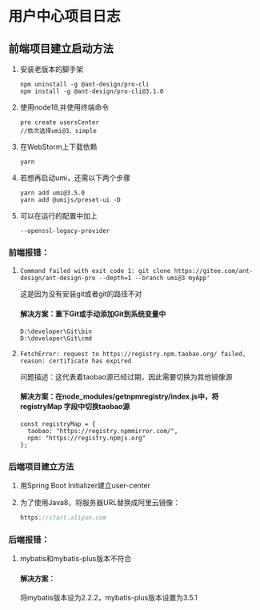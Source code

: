 # 用户中心项目日志

## 前端项目建立启动方法

1. 安装老版本的脚手架

   ~~~shell
   npm uninstall -g @ant-design/pro-cli
   npm install -g @ant-design/pro-cli@3.1.0
   ~~~

2. 使用node18,并使用终端命令

   ~~~shell
   pro create usersCenter
   //依次选择umi@3、simple
   ~~~

3. 在WebStorm上下载依赖

   ~~~shell
   yarn
   ~~~

4. 若想再启动umi，还需以下两个步骤

   ~~~shell
   yarn add umi@3.5.0
   yarn add @umijs/preset-ui -D
   ~~~

5. 可以在运行的配置中加上

   ~~~shell
   --openssl-legacy-provider
   ~~~

###      前端报错：

1. ~~~
   Command failed with exit code 1: git clone https://gitee.com/ant-design/ant-design-pro --depth=1 --branch umi@3 myApp'
   ~~~

   这是因为没有安装git或者git的路径不对

   #### 解决方案：重下Git或手动添加Git到系统变量中

   ~~~shell
   D:\developer\Git\bin
   D:\developer\Git\cmd
   ~~~

2. ~~~
   FetchError: request to https://registry.npm.taobao.org/ failed, reason: certificate has expired
   ~~~

   问题描述：这代表着taobao源已经过期，因此需要切换为其他镜像源

   #### 解决方案：在node_modules/getnpmregistry/index.js中，将 registryMap 字段中切换taobao源

   ~~~
   const registryMap = {
     taobao: "https://registry.npmmirror.com/",
     npm: "https://registry.npmjs.org"
   };
   ~~~



### 后端项目建立方法

1. 用Spring Boot Initializer建立user-center

2. 为了使用Java8，将服务器URL替换成阿里云镜像：

   ~~~java
   https://start.aliyun.com
   ~~~

### 后端报错：

1. mybatis和mybatis-plus版本不符合

   #### 解决方案：

   将mybatis版本设为2.2.2，mybatis-plus版本设置为3.5.1

